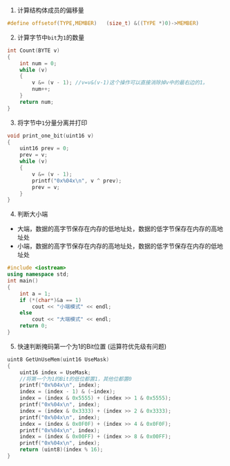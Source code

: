 1. 计算结构体成员的偏移量
```c
#define offsetof(TYPE,MEMBER)   (size_t) &((TYPE *)0)->MEMBER)
```
2. 计算字节中`bit`为`1`的数量
``` c
int Count(BYTE v)
{
    int num = 0;
    while (v)
    {
        v &= (v - 1); //v=v&(v-1)这个操作可以直接消除掉v中的最右边的1。
        num++;
    }
    return num;
}
```
3. 将字节中`1`分量分离并打印
```c
void print_one_bit(uint16 v)
{
    uint16 prev = 0;
    prev = v;
    while (v)
    {
        v &= (v - 1);
        printf("0x%04x\n", v ^ prev);
        prev = v;
    }
}
```
4. 判断大小端
- 大端，数据的高字节保存在内存的低地址处，数据的低字节保存在内存的高地址处
- 小端，数据的高字节保存在内存的高地址处，数据的低字节保存在内存的低地址处
``` c++
#include <iostream>
using namespace std;
int main()
{
    int a = 1;
    if (*(char*)&a == 1)
        cout << "小端模式" << endl;
    else
        cout << "大端模式" << endl;
    return 0;
}
```
5. 快速判断掩码第一个为1的Bit位置 (运算符优先级有问题)
``` c
uint8 GetUnUseMem(uint16 UseMask)
{
    uint16 index = UseMask;
    //将第一个为1的Bit的低位都置1，其他位都置0
    printf("0x%04x\n", index);
    index = (index - 1) & (~index); 
    index = (index & 0x5555) + (index >> 1 & 0x5555);
    printf("0x%04x\n", index);
    index = (index & 0x3333) + (index >> 2 & 0x3333);
    printf("0x%04x\n", index);
    index = (index & 0x0F0F) + (index >> 4 & 0x0F0F);
    printf("0x%04x\n", index);
    index = (index & 0x00FF) + (index >> 8 & 0x00FF);
    printf("0x%04x\n", index);
    return (uint8)(index % 16);
}
```
<!--stackedit_data:
eyJoaXN0b3J5IjpbMzMzMDI1MDU3LDI5OTcwNzMyMSwxNTcxMj
kxNTEyLDExOTg5NTcxMjIsLTE1MTY1MTMwMDAsLTIwNTg2Mjk4
NzYsMTk1OTM4MDI3OSwtMTc4NzkyODU3MCwtMTQzMDgxODE2N1
19
-->